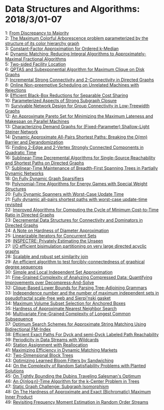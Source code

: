 # Data Structures and Algorithms: 2018/3/01-07  
1: [From Discrepancy to Majority](https://doi.org/10.48550/arXiv.1512.06488)  
2: [The Maximum Colorful Arborescence problem parameterized by the structure  of its color hierarchy graph](https://doi.org/10.48550/arXiv.1710.07584)  
3: [Constant-Factor Approximation for Ordered k-Median](https://doi.org/10.48550/arXiv.1711.01972)  
4: [Dynamic Matching: Reducing Integral Algorithms to Approximately-Maximal  Fractional Algorithms](https://doi.org/10.48550/arXiv.1711.06625)  
5: [Two-sided Facility Location](https://doi.org/10.48550/arXiv.1711.11392)  
6: [QPTAS and Subexponential Algorithm for Maximum Clique on Disk Graphs](https://doi.org/10.48550/arXiv.1712.05010)  
7: [Incremental Strong Connectivity and 2-Connectivity in Directed Graphs](https://doi.org/10.48550/arXiv.1802.10189)  
8: [Online Non-preemptive Scheduling on Unrelated Machines with Rejections](https://doi.org/10.48550/arXiv.1802.10309)  
9: [Efficient Black-Box Reductions for Separable Cost Sharing](https://doi.org/10.48550/arXiv.1802.10351)  
10: [Parameterized Aspects of Strong Subgraph Closure](https://doi.org/10.48550/arXiv.1802.10386)  
11: [Survivable Network Design for Group Connectivity in Low-Treewidth Graphs](https://doi.org/10.48550/arXiv.1802.10403)  
12: [An Approximate Pareto Set for Minimizing the Maximum Lateness and  Makespan on Parallel Machines](https://doi.org/10.48550/arXiv.1802.10488)  
13: [Characterizing Demand Graphs for (Fixed-Parameter) Shallow-Light Steiner  Network](https://doi.org/10.48550/arXiv.1802.10566)  
14: [Dynamic Approximate All-Pairs Shortest Paths: Breaking the O(mn) Barrier  and Derandomization](https://doi.org/10.48550/arXiv.1308.0776)  
15: [Finding 2-Edge and 2-Vertex Strongly Connected Components in Quadratic  Time](https://doi.org/10.48550/arXiv.1412.6466)  
16: [Sublinear-Time Decremental Algorithms for Single-Source Reachability and  Shortest Paths on Directed Graphs](https://doi.org/10.48550/arXiv.1504.07959)  
17: [Sublinear-Time Maintenance of Breadth-First Spanning Trees in Partially  Dynamic Networks](https://doi.org/10.48550/arXiv.1512.08147)  
18: [On Fully Dynamic Graph Sparsifiers](https://doi.org/10.48550/arXiv.1604.02094)  
19: [Polynomial-Time Algorithms for Energy Games with Special Weight  Structures](https://doi.org/10.48550/arXiv.1604.08234)  
20: [Fully Dynamic Spanners with Worst-Case Update Time](https://doi.org/10.48550/arXiv.1606.07864)  
21: [Fully dynamic all-pairs shortest paths with worst-case update-time  revisited](https://doi.org/10.48550/arXiv.1607.05132)  
22: [Improved Algorithms for Computing the Cycle of Minimum Cost-to-Time  Ratio in Directed Graphs](https://doi.org/10.48550/arXiv.1704.08122)  
23: [Decremental Data Structures for Connectivity and Dominators in Directed  Graphs](https://doi.org/10.48550/arXiv.1704.08235)  
24: [A Note on Hardness of Diameter Approximation](https://doi.org/10.48550/arXiv.1705.02127)  
25: [Linearizable Iterators for Concurrent Sets](https://doi.org/10.48550/arXiv.1705.08885)  
26: [INSPECTRE: Privately Estimating the Unseen](https://doi.org/10.48550/arXiv.1803.00008)  
27: [I/O efficient bisimulation partitioning on very large directed acyclic  graphs](https://doi.org/10.48550/arXiv.1112.0857)  
28: [Scalable and robust set similarity join](https://doi.org/10.48550/arXiv.1707.06814)  
29: [An efficient algorithm to test forcibly-connectedness of graphical  degree sequences](https://doi.org/10.48550/arXiv.1803.00673)  
30: [Simple and Local Independent Set Approximation](https://doi.org/10.48550/arXiv.1803.00786)  
31: [Fine-Grained Complexity of Analyzing Compressed Data: Quantifying  Improvements over Decompress-And-Solve](https://doi.org/10.48550/arXiv.1803.00796)  
32: [Clique-Based Lower Bounds for Parsing Tree-Adjoining Grammars](https://doi.org/10.48550/arXiv.1803.00804)  
33: [Independence number and the number of maximum independent sets in  pseudofractal scale-free web and Sierpi\'nski gasket](https://doi.org/10.48550/arXiv.1803.00829)  
34: [Maximum Volume Subset Selection for Anchored Boxes](https://doi.org/10.48550/arXiv.1803.00849)  
35: [Hardness of Approximate Nearest Neighbor Search](https://doi.org/10.48550/arXiv.1803.00904)  
36: [Multivariate Fine-Grained Complexity of Longest Common Subsequence](https://doi.org/10.48550/arXiv.1803.00938)  
37: [Optimum Search Schemes for Approximate String Matching Using  Bidirectional FM-Index](https://doi.org/10.48550/arXiv.1711.02035)  
38: [Efficient Exact Paths For Dyck and semi-Dyck Labeled Path Reachability](https://doi.org/10.48550/arXiv.1802.05239)  
39: [Periodicity in Data Streams with Wildcards](https://doi.org/10.48550/arXiv.1802.07375)  
40: [Station Assignment with Reallocation](https://doi.org/10.48550/arXiv.1803.01276)  
41: [Maximizing Efficiency in Dynamic Matching Markets](https://doi.org/10.48550/arXiv.1803.01285)  
42: [Two-Dimensional Block Trees](https://doi.org/10.48550/arXiv.1803.01362)  
43: [Optimizing Learned Bloom Filters by Sandwiching](https://doi.org/10.48550/arXiv.1803.01474)  
44: [On the Complexity of Random Satisfiability Problems with Planted  Solutions](https://doi.org/10.48550/arXiv.1311.4821)  
45: [On Tightly Bounding the Dubins Traveling Salesman's Optimum](https://doi.org/10.48550/arXiv.1506.08752)  
46: [An $O(n\log n)$-Time Algorithm for the k-Center Problem in Trees](https://doi.org/10.48550/arXiv.1705.02752)  
47: [Static Graph Challenge: Subgraph Isomorphism](https://doi.org/10.48550/arXiv.1708.06866)  
48: [On The Hardness of Approximate and Exact (Bichromatic) Maximum Inner  Product](https://doi.org/10.48550/arXiv.1802.02325)  
49: [Revisiting Frequency Moment Estimation in Random Order Streams](https://doi.org/10.48550/arXiv.1803.02270)  